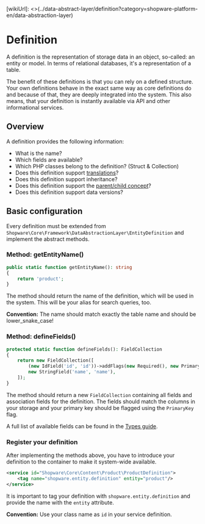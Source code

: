 [wikiUrl]: <>(../data-abstract-layer/definition?category=shopware-platform-en/data-abstraction-layer)

# Definition

A definition is the representation of storage data in an object, so-called: an entity or model.
In terms of relational databases, it's a representation of a table.

The benefit of these definitions is that you can rely on a defined structure.
Your own definitions behave in the exact same way as core definitions do and because of that, they are deeply integrated
into the system. This also means, that your definition is instantly available via API and other informational services.

## Overview

A definition provides the following information:

- What is the name?
- Which fields are available?
- Which PHP classes belong to the definition? (Struct & Collection)
- Does this definition support [translations](./9-translations.md)?
- Does this definition support inheritance?
- Does this definition support the [parent/child concept](./10-parent-child.md)?
- Does this definition support data versions?

## Basic configuration

Every definition must be extended from `Shopware\Core\Framework\DataAbstractionLayer\EntityDefinition` and implement the abstract methods.

### Method: getEntityName()

```php
public static function getEntityName(): string
{
    return 'product';
}
```

The method should return the name of the definition, which will be used in the system.
This will be your alias for search queries, too.

**Convention:** The name should match exactly the table name and should be lower_snake_case!

### Method: defineFields()

```php
protected static function defineFields(): FieldCollection
{
    return new FieldCollection([
        (new IdField('id', 'id'))->addFlags(new Required(), new PrimaryKey()),
        new StringField('name', 'name'),
    ]);
}
```

The method should return a new `FieldCollection` containing all fields and association fields for the definition. The fields should match the columns in your storage and your primary key should be flagged using the `PrimaryKey` flag.

A full list of available fields can be found in the [Types guide](./2-types.md).

### Register your definition

After implementing the methods above, you have to introduce your definition to the container to make it system-wide available.

```xml
<service id="Shopware\Core\Content\Product\ProductDefinition">
    <tag name="shopware.entity.definition" entity="product"/>
</service>
```

It is important to tag your definition with `shopware.entity.definition` and provide the name with the `entity` attribute.

**Convention:** Use your class name as `id` in your service definition.
